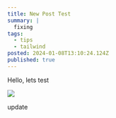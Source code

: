 ```yaml
---
title: New Post Test
summary: |
  fixing
tags:
  - tips
  - tailwind
posted: 2024-01-08T13:10:24.124Z
published: true
---
```


Hello, lets test

![](/blog-media/test.jpeg)

update
